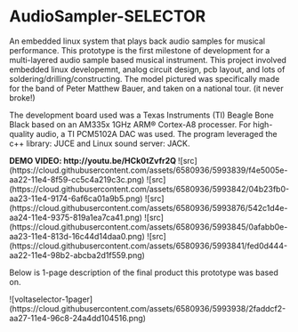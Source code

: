 # AudioSampler-SELECTOR
An embedded linux system that plays back audio samples for musical performance. This prototype is the first milestone of development for a multi-layered audio sample based musical instrument. This project involved embedded linux developemnt, analog circuit design, pcb layout, and lots of soldering/drilling/constructing. The model pictured was specifically made for the band of Peter Matthew Bauer, and taken on a national tour. (it never broke!)

<p>The development board used was a Texas Instruments (TI) Beagle Bone Black based on an AM335x 1GHz ARM® Cortex-A8 processer. For high-quality audio, a TI PCM5102A DAC was used. The program leveraged the c++ library: JUCE and Linux sound server: JACK.</p>
<b> DEMO VIDEO: http://youtu.be/HCk0tZvfr2Q </b>
![src](https://cloud.githubusercontent.com/assets/6580936/5993839/f4e5005e-aa22-11e4-8f59-cc5c4a219c3c.png)
![src](https://cloud.githubusercontent.com/assets/6580936/5993842/04b23fb0-aa23-11e4-9174-6af6ca01a9b5.png)
![src](https://cloud.githubusercontent.com/assets/6580936/5993876/542c1d4e-aa24-11e4-9375-819a1ea7ca41.png)
![src](https://cloud.githubusercontent.com/assets/6580936/5993845/0afabb0e-aa23-11e4-813d-16c44d14daa0.png)
![src](https://cloud.githubusercontent.com/assets/6580936/5993841/fed0d444-aa22-11e4-98b2-abcba2d1f559.png)
<p> Below is 1-page description of the final product this prototype was based on.</p>
![voltaselector-1pager](https://cloud.githubusercontent.com/assets/6580936/5993938/2faddcf2-aa27-11e4-96c8-24a4dd104516.png)

